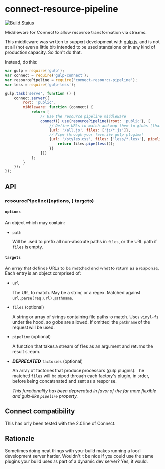 connect-resource-pipeline
=========================

[![Build Status](https://travis-ci.org/wilsonjackson/connect-resource-pipeline.svg?branch=master)](https://travis-ci.org/wilsonjackson/connect-resource-pipeline)

Middleware for Connect to allow resource transformation via streams.

This middleware was written to support development with [gulp.js](http://gulpjs.com/), and is not at all (not even a
little bit) intended to be used standalone or in any kind of production capacity. So don't do that.

Instead, do this:

```js
var gulp = require('gulp');
var connect = require('gulp-connect');
var resourcePipeline = require('connect-resource-pipeline');
var less = require('gulp-less');

gulp.task('serve', function () {
	connect.server({
		root: 'public',
		middleware: function (connect) {
			return [
				// Use the resource pipeline middleware
				connect().use(resourcePipeline({root: 'public'}, [
					// Define URLs to match and map them to globs (that are automatically concatenated)
					{url: '/all.js', files: ['js/*.js']},
					// Pipe through your favorite gulp plugins!
					{url: '/styles.css', files: ['less/*.less'], pipeline: function (files) {
						return files.pipe(less());
					}}
				]))
			];
		}
	});
});
```

API
---

### resourcePipeline([options, ] targets)

#### `options`

An object which may contain:

- `path`

    Will be used to prefix all non-absolute paths in `files`, or the URL path if `files` is empty.

#### `targets`
 
An array that defines URLs to be matched and what to return as a response. Each entry is an object comprised of:

- `url`

    The URL to match. May be a string or a regex. Matched against `url.parse(req.url).pathname`.

- `files` (optional)

    A string or array of strings containing file paths to match. Uses `vinyl-fs` under the hood, so
    globs are allowed. If omitted, the `pathname` of the request will be used.

- `pipeline` (optional)

    A function that takes a stream of files as an argument and returns the result stream.

- ___DEPRECATED___ `factories` (optional)

    An array of factories that produce processors (gulp plugins). The matched `files` will be
    piped through each factory's plugin, in order, before being concatenated and sent as a response.
    
    _This functionality has been deprecated in favor of the far more flexible and gulp-like `pipeline` property._


Connect compatibility
---------------------

This has only been tested with the 2.0 line of Connect.

Rationale
---------

Sometimes doing neat things with your build makes running a local development server harder. Wouldn't it be nice if you
could use the same plugins your build uses as part of a dynamic dev server? Yes, it would.
